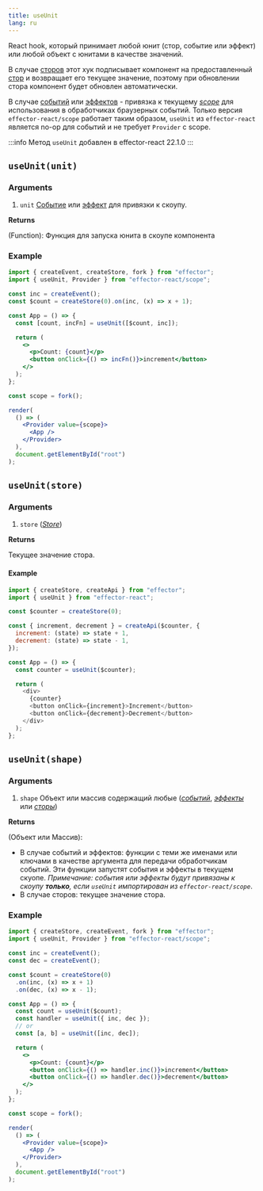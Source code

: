 ```yaml
---
title: useUnit
lang: ru
---
```


React hook, который принимает любой юнит (стор, событие или эффект) или любой объект с юнитами в качестве значений.

В случае [сторов](/ru/api/effector/Store) этот хук подписывает компонент на предоставленный [стор](/ru/api/effector/Store) и возвращает его текущее значение, поэтому при обновлении стора компонент будет обновлен автоматически.

В случае [событий](/ru/api/effector/Event) или [эффектов](/ru/api/effector/Effect) - привязка к текущему [_scope_](/ru/api/effector/Scope) для использования в обработчиках браузерных событий.
Только версия `effector-react/scope` работает таким образом, `useUnit` из `effector-react` является no-op для событий и не требует `Provider` с scope.

:::info
Метод `useUnit` добавлен в effector-react 22.1.0
:::

## `useUnit(unit)`

### Arguments

1. `unit` [Событие](/ru/api/effector/Event) или [эффект](/ru/api/effector/Effect) для привязки к скоупу.

**Returns**

(Function): Функция для запуска юнита в скоупе компонента

### Example

```jsx
import { createEvent, createStore, fork } from "effector";
import { useUnit, Provider } from "effector-react/scope";

const inc = createEvent();
const $count = createStore(0).on(inc, (x) => x + 1);

const App = () => {
  const [count, incFn] = useUnit([$count, inc]);

  return (
    <>
      <p>Count: {count}</p>
      <button onClick={() => incFn()}>increment</button>
    </>
  );
};

const scope = fork();

render(
  () => (
    <Provider value={scope}>
      <App />
    </Provider>
  ),
  document.getElementById("root")
);
```

## `useUnit(store)`

### Arguments

1. `store` ([_Store_](/ru/api/effector/Store))

**Returns**

Текущее значение стора.

#### Example

```js
import { createStore, createApi } from "effector";
import { useUnit } from "effector-react";

const $counter = createStore(0);

const { increment, decrement } = createApi($counter, {
  increment: (state) => state + 1,
  decrement: (state) => state - 1,
});

const App = () => {
  const counter = useUnit($counter);

  return (
    <div>
      {counter}
      <button onClick={increment}>Increment</button>
      <button onClick={decrement}>Decrement</button>
    </div>
  );
};
```

## `useUnit(shape)`

### Arguments

1. `shape` Объект или массив содержащий любые ([_событий_](/ru/api/effector/Event), [_эффекты_](/ru/api/effector/Effect) или [_сторы_](/ru/api/effector/Store))

**Returns**

(Объект или Массив):

- В случае событий и эффектов: функции с теми же именами или ключами в качестве аргумента для передачи обработчикам событий. Эти функции запустят события и эффекты в текущем скуопе. _Примечание: события или эффекты будут привязаны к скоупу **только**, если `useUnit` импортирован из `effector-react/scope`_.
- В случае сторов: текущее значение стора.

### Example

```jsx
import { createStore, createEvent, fork } from "effector";
import { useUnit, Provider } from "effector-react/scope";

const inc = createEvent();
const dec = createEvent();

const $count = createStore(0)
  .on(inc, (x) => x + 1)
  .on(dec, (x) => x - 1);

const App = () => {
  const count = useUnit($count);
  const handler = useUnit({ inc, dec });
  // or
  const [a, b] = useUnit([inc, dec]);

  return (
    <>
      <p>Count: {count}</p>
      <button onClick={() => handler.inc()}>increment</button>
      <button onClick={() => handler.dec()}>decrement</button>
    </>
  );
};

const scope = fork();

render(
  () => (
    <Provider value={scope}>
      <App />
    </Provider>
  ),
  document.getElementById("root")
);
```
